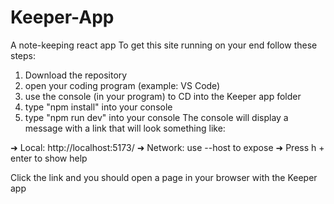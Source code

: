 # Keeper-App
A note-keeping react app
To get this site running on your end follow these steps:
1. Download the repository
2. open your coding program (example: VS Code)
3. use the console (in your program) to CD into the Keeper app folder
4. type "npm install" into your console
5. type "npm run dev" into your console
The console will display a message with a link that will look something like:

➜ Local: http://localhost:5173/
➜ Network: use --host to expose
➜ Press h + enter to show help

Click the link and you should open a page in your browser with the Keeper app
